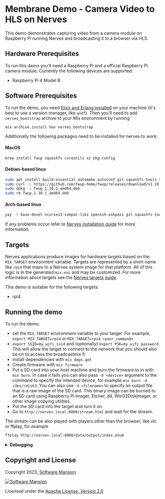 # Membrane Demo - Camera Video to HLS on Nerves

This demo demonstrates capturing video from a camera module on Raspberry Pi running Nerves and broadcasting it to a browser via HLS.

## Hardware Prerequisites

To run this demo you'll need a Raspberry Pi and a official Raspberry Pi camera module. Currently the following devices are supported:

* Raspberry Pi 4 Model B

## Software Prerequisites

To run the demo, you need [Elixir and Erlang installed](https://elixir-lang.org/install.html) on your machine (it's best to use a version manager, like `asdf`). Then you'll need to add `nerves_bootstrap` archive to your Mix environment by running

```bash
mix archive.install hex nerves_bootstrap
```

Additionally the following packages need to be installed for nerves to work:

#### MacOS

```bash
brew install fwup squashfs coreutils xz pkg-config
```

#### Debian-based linux

```bash
sudo apt install build-essential automake autoconf git squashfs-tools ssh-askpass pkg-config curl libmnl-dev
sudo curl -L https://github.com/fwup-home/fwup/releases/download/v1.10.1/fwup_1.10.1_amd64.deb -o fwup_1.10.1_amd64.deb
sudo dpkg -i fwup_1.10.1_amd64.deb
sudo rm fwup_1.10.1_amd64.deb
```

#### Arch-based linux

```bash
yay -S base-devel ncurses5-compat-libs openssh-askpass git squashfs-tools curl fwup
```

If any problems occur refer to [Nerves installation guide](https://hexdocs.pm/nerves/installation.html) for more information.

## Targets

Nerves applications produce images for hardware targets based on the `MIX_TARGET` environment variable. Targets are represented by a short name like `rpi4` that maps to a Nerves system image for that platform. All of this logic is in the generated `mix.exs` and may be customized. For more information about targets see the [Nerves targets guide](https://hexdocs.pm/nerves/targets.html).

This demo is suitable for the following targets:
  * rpi4

## Running the demo

To run the demo:
  * set the `MIX_TARGET` environment variable to your target. For example, `export MIX_TARGET=rpi4` or `MIX_TARGET=rpi4 <your_command>`
  * `export SSID=my_wifi_ssid` and (optionally) `export PSK=my_wifi_password`. This will allow the target to connect to the network that you should also be on to access the broadcastmix fi
  * Install dependencies with `mix deps.get`
  * Create firmware with `mix firmware`
  * Put a SD card into your host machine and burn the firmware to in with `mix burn`. In case it fails you can also pass `-d <device>` argument to the command to specify the intended device, for example `mix burn -d /dev/rdisk3`. You can also use `-d <filename>` to specify an output file that is a raw image of the SD card. This binary image can be burned to an SD card using Raspberry Pi Imager, Etcher, dd, Win32DiskImager, or other image copying utilities.
  * Put the SD card into the target and turn it on.
  * Go to `http://nerves.local:8000/stream.html` and wait for the stream.

  The stream can be also played with players other than the browser, like vlc or ffplay, for example

  ```bash
  ffplay http://nerves.local:8000/data/output/index.m3u8
  ```

<details>
<summary>
<b>Debugging</b>
</summary>

If any problems occur you can connect to the device and manually inspect the issue. 

One of the possible options is connection by ssh. For this option to be available you have to have any ssh keys in the `~/.ssh` directory. Then, if your target connected to your network correctly and the device you'll be connecting with is also on the same network, run

```bash
ssh nerves.local
```

You should see a Nerves homescreen and an iex prompt. If you see an information `camera_to_hls_nerves not started` it means that the application crashed on start. You can then access the logs by running `RingLogger.next`. If the reason for the crash was `** (RuntimeError) libcamera-vid error, exit status: <exit_status>` then there was a problem with accessing the camera with `libcamera-vid` (one of the `rpicam-apps`). You can try opening the camera manually with `cmd "libcamera-vid -t 3000 -o /data/output.h264"` and see if any errors are logged. For more information about `rpicam-apps` refer to the [Raspberry Pi's documentation](https://www.raspberrypi.com/documentation/computers/camera_software.html).

You can also connect to your device with HDMI cable and USB keyboard, which could be useful if your device didn't connect to your network. Networking is implemented by the `vintage_net` package, so in case of networking issues refer to it's [documentation](https://hexdocs.pm/vintage_net).

For more information about connecting to Nerves targets refer to the [Nerves guide](https://hexdocs.pm/nerves/connecting-to-a-nerves-target.html).

</details>

## Copyright and License

Copyright 2023, [Software Mansion](https://swmansion.com/?utm_source=git&utm_medium=readme&utm_campaign=membrane)

[![Software Mansion](https://membraneframework.github.io/static/logo/swm_logo_readme.png)](https://swmansion.com/?utm_source=git&utm_medium=readme&utm_campaign=membrane)

Licensed under the [Apache License, Version 2.0](LICENSE)
